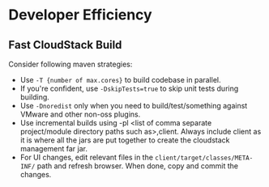# Developer Efficiency

## Fast CloudStack Build

Consider following maven strategies:

- Use `-T {number of max.cores}` to build codebase in parallel.
- If you're confident, use `-DskipTests=true` to skip unit tests during building.
- Use `-Dnoredist` only when you need to build/test/something against VMware and
  other non-oss plugins.
- Use incremental builds using -pl <list of comma separate project/module
  directory paths such as>,client. Always include client as it is where all the
  jars are put together to create the cloudstack management far jar.
- For UI changes, edit relevant files in the `client/target/classes/META-INF/`
  path and refresh browser. When done, copy and commit the changes.
